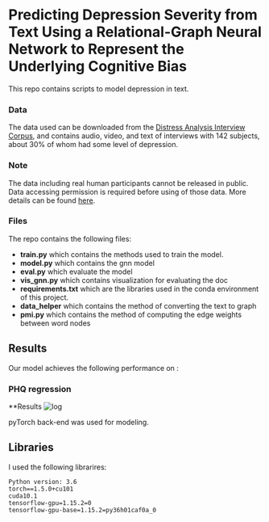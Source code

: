 # Predicting Depression Severity from Text Using a Relational-Graph Neural Network to Represent the Underlying Cognitive Bias
This repo contains scripts to model depression in text.

### Data
The data used can be downloaded from the [Distress Analysis Interview Corpus](http://dcapswoz.ict.usc.edu/), and contains audio, video, and text of interviews with 142 subjects, about 30% of whom had some level of depression.

### Note
The data including real human participants cannot be released in public. Data accessing permission is required before using of those data. More details can be found [here](http://dcapswoz.ict.usc.edu/).

### Files
The repo contains the following files:

- **train.py** which contains the methods used to train the model.
- **model.py** which contains the gnn model
- **eval.py**  which evaluate the model
- **vis_gnn.py** which contains visualization for evaluating the doc
- **requirements.txt** which are the libraries used in the conda environment of this project.
- **data_helper** which contains the method of converting the text to graph
- **pmi.py** which contains the method of computing the edge weights between word nodes

## Results

Our model achieves the following performance on :

### PHQ regression
**Results
![log](./results/1.jpg)

<!--### Loss Curve-->
<!---->
<!--![loss](./resulta/2.jpg)-->

pyTorch back-end was used for modeling.

## Libraries
I used the following librarires:
```
Python version: 3.6
torch==1.5.0+cu101
cuda10.1
tensorflow-gpu=1.15.2=0
tensorflow-gpu-base=1.15.2=py36h01caf0a_0
```
